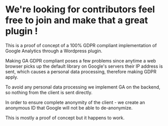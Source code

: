 
# We're looking for contributors feel free to join and make that a great plugin !

This is a proof of concept of a 100% GDPR compliant implementation of Google Analytics through a Wordpress plugin.

Making GA GDPR compliant poses a few problems since anytime a web browser picks up the default library on Google's servers their IP address is sent, which causes a personal data processing, therefore making GDPR apply.

To avoid any personal data processing we implement GA on the backend, so nothing from the client is sent directly.

In order to ensure complete anonymity of the client - we create an anonymous ID that Google will not be able to de-anonymize.

This is mostly a proof of concept but it happens to work.
